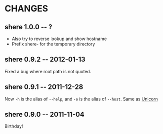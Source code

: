 # CHANGES

## shere 1.0.0 -- ?

* Also try to reverse lookup and show hostname
* Prefix shere- for the temporary directory

## shere 0.9.2 -- 2012-01-13

Fixed a bug where root path is not quoted.

## shere 0.9.1 -- 2011-12-28

Now `-h` is the alias of `--help`, and `-o` is the alias of `--host`.
Same as [Unicorn](http://unicorn.bogomips.org/)

## shere 0.9.0 -- 2011-11-04

Birthday!
